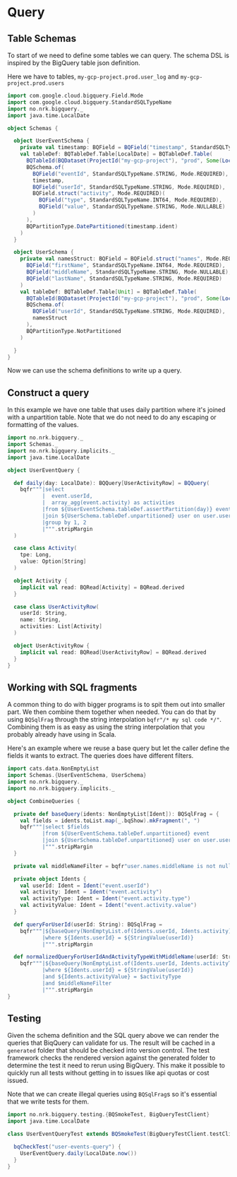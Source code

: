 # Query

## Table Schemas

To start of we need to define some tables we can query. The schema DSL is inspired by the BigQuery table json definition.

Here we have to tables, `my-gcp-project.prod.user_log` and `my-gcp-project.prod.users`

```scala mdoc
import com.google.cloud.bigquery.Field.Mode
import com.google.cloud.bigquery.StandardSQLTypeName
import no.nrk.bigquery._
import java.time.LocalDate

object Schemas {

  object UserEventSchema {
    private val timestamp: BQField = BQField("timestamp", StandardSQLTypeName.TIMESTAMP, Mode.REQUIRED)
    val tableDef: BQTableDef.Table[LocalDate] = BQTableDef.Table(
      BQTableId(BQDataset(ProjectId("my-gcp-project"), "prod", Some(LocationId("eu"))), "user_log"),
      BQSchema.of(
        BQField("eventId", StandardSQLTypeName.STRING, Mode.REQUIRED),
        timestamp,
        BQField("userId", StandardSQLTypeName.STRING, Mode.REQUIRED),
        BQField.struct("activity", Mode.REQUIRED)(
          BQField("type", StandardSQLTypeName.INT64, Mode.REQUIRED),
          BQField("value", StandardSQLTypeName.STRING, Mode.NULLABLE)
        )
      ),
      BQPartitionType.DatePartitioned(timestamp.ident)
    )
  }

  object UserSchema {
    private val namesStruct: BQField = BQField.struct("names", Mode.REQUIRED)(
      BQField("firstName", StandardSQLTypeName.INT64, Mode.REQUIRED),
      BQField("middleName", StandardSQLTypeName.STRING, Mode.NULLABLE),
      BQField("lastName", StandardSQLTypeName.STRING, Mode.REQUIRED)
    )
    val tableDef: BQTableDef.Table[Unit] = BQTableDef.Table(
      BQTableId(BQDataset(ProjectId("my-gcp-project"), "prod", Some(LocationId("eu"))), "users"),
      BQSchema.of(
        BQField("userId", StandardSQLTypeName.STRING, Mode.REQUIRED),
        namesStruct
      ),
      BQPartitionType.NotPartitioned
    )

  }
}
```

Now we can use the schema definitions to write up a query.

## Construct a query

In this example we have one table that uses daily partition where it's joined with a unpartition table. Note that
we do not need to do any escaping or formatting of the values. 

```scala mdoc
import no.nrk.bigquery._
import Schemas._
import no.nrk.bigquery.implicits._
import java.time.LocalDate

object UserEventQuery {

  def daily(day: LocalDate): BQQuery[UserActivityRow] = BQQuery(
    bqfr"""|select
           |  event.userId,
           |  array_agg(event.activity) as activities
           |from ${UserEventSchema.tableDef.assertPartition(day)} event
           |join ${UserSchema.tableDef.unpartitioned} user on user.userId = event.userId
           |group by 1, 2
           |""".stripMargin
  )

  case class Activity(
    tpe: Long,
    value: Option[String]
  )

  object Activity {
    implicit val read: BQRead[Activity] = BQRead.derived
  }

  case class UserActivityRow(
    userId: String,
    name: String,
    activities: List[Activity]
  )

  object UserActivityRow {
    implicit val read: BQRead[UserActivityRow] = BQRead.derived
  }
}
```

## Working with SQL fragments

A common thing to do with bigger programs is to spit them out into smaller part. We then combine them together when needed.
You can do that by using `BQSqlFrag` through the string interpolation `bqfr"/* my sql code */"`. Combining them is as easy as
using the string interpolation that you probably already have using in Scala.

Here's an example where we reuse a base query but let the caller define the fields it wants to extract. The queries does
have different filters.

```scala mdoc
import cats.data.NonEmptyList
import Schemas.{UserEventSchema, UserSchema}
import no.nrk.bigquery._
import no.nrk.bigquery.implicits._

object CombineQueries {

  private def baseQuery(idents: NonEmptyList[Ident]): BQSqlFrag = {
    val fields = idents.toList.map(_.bqShow).mkFragment(", ")
    bqfr"""|select $fields
           |from ${UserEventSchema.tableDef.unpartitioned} event
           |join ${UserSchema.tableDef.unpartitioned} user on user.userId = event.userId
           |""".stripMargin
  }

  private val middleNameFilter = bqfr"user.names.middleName is not null"

  private object Idents {
    val userId: Ident = Ident("event.userId")
    val activity: Ident = Ident("event.activity")
    val activityType: Ident = Ident("event.activity.type")
    val activityValue: Ident = Ident("event.activity.value")
  }

  def queryForUserId(userId: String): BQSqlFrag =
    bqfr"""|${baseQuery(NonEmptyList.of(Idents.userId, Idents.activity))}
           |where ${Idents.userId} = ${StringValue(userId)}
           |""".stripMargin

  def normalizedQueryForUserIdAndActivityTypeWithMiddleName(userId: String, activityType: Long): BQSqlFrag =
    bqfr"""|${baseQuery(NonEmptyList.of(Idents.userId, Idents.activityType, Idents.activityValue))}
           |where ${Idents.userId} = ${StringValue(userId)}
           |and ${Idents.activityValue} = $activityType
           |and $middleNameFilter
           |""".stripMargin
}
```

## Testing

Given the schema definition and the SQL query above we can render the queries that BiqQuery can validate for us. The result
will be cached in a `generated` folder that should be checked into version control. The test framework checks the rendered
version against the generated folder to determine the test it need to rerun using BigQuery. This make it possible to quickly
run all tests without getting in to issues like api quotas or cost issued.

Note that we can create illegal queries using `BQSqlFrag`s so it's essential that we write tests for them.

```scala mdoc
import no.nrk.bigquery.testing.{BQSmokeTest, BigQueryTestClient}
import java.time.LocalDate

class UserEventQueryTest extends BQSmokeTest(BigQueryTestClient.testClient) {

  bqCheckTest("user-events-query") {
    UserEventQuery.daily(LocalDate.now())
  }
}
```